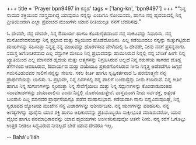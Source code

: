 +++
title = 'Prayer bpn9497 in ಕನ್ನಡ'
tags = ['lang-kn', 'bpn9497']
+++
*“ನಿನ್ನ ನಾಮದ ಶಕ್ತಿಯಿಂದ ಸಶಸ್ತ್ರವಾಗಿದ್ದ ಯಾವುದೂ ನನ್ನನ್ನು ಎಂದಿಗೂ ನೋಯಿಸದು, ಹಾಗೂ ನನ್ನ ಹೃದಯದಲ್ಲಿ ನಿನ್ನ ಪ್ರೀತಿಯಿಂದಾಗಿ ಎಲ್ಲಾ ಪ್ರಪಂಚದ ಮುಖಗಳು ಯಾವ ರೀತಿಯಲ್ಲೂ ನನಗೆ ಬೆದರಿಸವು.”  



ಓ ದೇವರೇ, ನನ್ನ ದೇವರೇ, ನಿನ್ನ ಔದಾರ್ಯ ಹಾಗೂ ಕೊಡುಗೈತನದಿಂದ ನನ್ನ ಸಂಕಟವನ್ನು ನಿವಾರಿಸು.  ನನ್ನ ಮನೋವೇದನೆಯನ್ನು ನಿನ್ನ ಪ್ರಭಾವ ಮತ್ತು ಶಕ್ತಿಯಿಂದ ಹೊಡೆದೋಡಿಸು.  ಎಲ್ಲ ಕಡೆಯಿಂದಲು ನನ್ನನ್ನು ಸುತ್ತುಗಟ್ಟಿರುವ ದುಃಖಗಳನ್ನು ಸಹಿಸುತ್ತಾ ನಿನ್ನತ್ತ ನನ್ನ ಮುಖವನ್ನು ಹೊರಳಿಸುವ ವೇಳೆಯಲ್ಲಿ ಓ ದೇವರೇ, ನೀನು ನನಗೆ ಪ್ರಸನ್ನನಾಗು.  ಸಮಸ್ತ ಅಗೋಚರವಾದ ಎಲ್ಲ ವಸ್ತುಗಳ ಮೇಲೂ ನಿನ್ನ ಪ್ರಭಾವವನ್ನು ಹಾಯಿಸಿರುವ ನಿನ್ನಲ್ಲಿ ನನ್ನ ಬೇಡಿಕೆ ಹೀಗೆ: ನಿನ್ನ ಖ್ಯಾತಿಯಿಂದ ಎಲ್ಲ ಮಾನವರ ಹೃದಯ ಮತ್ತು ಆತ್ಮಗಳನ್ನು ನಿಗ್ರಹಿಸಿರುವ ಅಲ್ಲದೆ ನಿನ್ನ ಕರುಣೆಯ ಸಾಗರದ ದೊಡ್ಡ ತೆಗೆಗಳಿಂದ ಆವರಿಸಿರುವ, ಔದಾರ್ಯದ ಮತ್ತು ದಯೆಯೂ ಪ್ರಕಾಶಗೊಳಿಸಿರುವ ನೀನು ನಿನ್ನತ್ತ ಅಡೆತಡೆಗೂ ಜಗ್ಗದೆ ಗಮನವಿಡುವವರ ಸಾಲಿಗೆ ನನ್ನನ್ನು ಸೇರಿಸು.  ಸಕಲ ಕೀರ್ತಿ ಹಾಗೂ ಸೃಷ್ಟಿಕರ್ತನಾದ ಓ ಪರಮಾತ್ಮನೇ ನನ್ನ ಪ್ರಾರ್ಥನೆಯನ್ನು ಲಾಲಿಸು.
ಓ ಪ್ರಭುವೇ, ನಿನ್ನ ದಿನಗಳಲ್ಲಿ ನನ್ನ ಪಾಲಿಗೆ ಬಂದುದ್ದನ್ನು ನೀನು ಕಂಡಿರುವೆ.  ನಿನ್ನ ಕೀರ್ತಿ ಹಾಗೂ ನಿನ್ನ ಸುಗುಣಗಳನ್ನು ಸ್ಮರಿಸುತ್ತಾ ನಿನ್ನ ಸೇವೆಗೈಯಲು ಮತ್ತು ನಿನ್ನ ಸದ್ಗುಣಗಳನ್ನು ಕೊಂಡಾಡುವಂತಹ ಸದಾವಕಾಶಗಳನ್ನು ದಯಾಪಾಲಿಸು ಎಂದು ನಿನ್ನಲ್ಲಿ ಮೊರೆಯಿಡುತ್ತೇನೆ.  ವಾಸ್ತವವಾಗಿ ನೀನು ಸರ್ವಶಕ್ತ,  ಅತ್ಯಂತ ಬಲಶಾಲಿ ಎಲ್ಲ ಮಾನವರ ಪ್ರಾರ್ಥನೆಯನ್ನೂ ಪಡೆವ ಮಹಾನುಭಾವ.  ಕಡೆಯದಾಗಿ ನಾನು ಬಿನ್ನವಿಸುವುದಿಷ್ಟೆ, ನಿನ್ನ ಸ್ವರೂಪದ ಜ್ಯೋತಿಯ ಮುಖೇನ ನನ್ನ ವಿಚಾರಗಳನ್ನು ಆಶೀರ್ವದಿಸು.  ನನ್ನ ಋಣಗಳನ್ನು ಪರಿಹರಿಸು.  ನನ್ನ ಅಗತ್ಯಗಳನ್ನು ಪೂರೈಸು ಯಾರ ಶಕ್ತಿ ಹಾಗೂ ಅಧಿಕಾರವನ್ನು ಪ್ರತಿಯೊಬ್ಬರೂ ಸಾಕ್ಷೀಭೂತ ಮಾಡಿರುವರೋ, ಯಾರ ವೈಭವ ಹಾಗೂ ಪರಮಾಧಿಕಾರವನ್ನು ಯಾವ ಹೃದಯಗಳು ಅಂಗೀಕರಿಸುವುವೋ ಆತನೇ ನೀನು.  ನನ್ನ ಕರೆಗೆ ಓಗೊಟ್ಟು ಉತ್ತರ ನೀಡಲು ಸಿದ್ಧವಿರುವ ನೀನಲ್ಲದೆ ಬೇರೆ ಯಾವ ದೇವರೂ ಇಲ್ಲ.

-- Bahá'u'lláh
